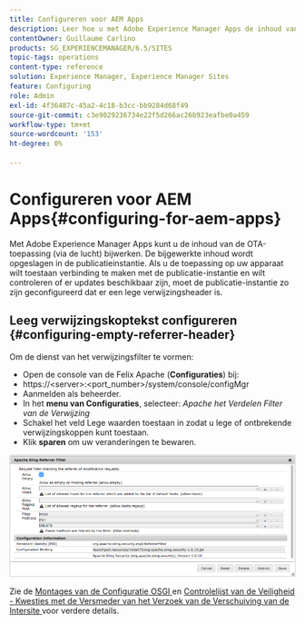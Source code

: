 ```yaml
---
title: Configureren voor AEM Apps
description: Leer hoe u met Adobe Experience Manager Apps de inhoud van uw OTA-toepassing (via de lucht) kunt bijwerken.
contentOwner: Guillaume Carlino
products: SG_EXPERIENCEMANAGER/6.5/SITES
topic-tags: operations
content-type: reference
solution: Experience Manager, Experience Manager Sites
feature: Configuring
role: Admin
exl-id: 4f36487c-45a2-4c18-b3cc-bb9284d68f49
source-git-commit: c3e9029236734e22f5d266ac26b923eafbe0a459
workflow-type: tm+mt
source-wordcount: '153'
ht-degree: 0%

---
```


# Configureren voor AEM Apps{#configuring-for-aem-apps}

Met Adobe Experience Manager Apps kunt u de inhoud van de OTA-toepassing (via de lucht) bijwerken. De bijgewerkte inhoud wordt opgeslagen in de publicatieinstantie. Als u de toepassing op uw apparaat wilt toestaan verbinding te maken met de publicatie-instantie en wilt controleren of er updates beschikbaar zijn, moet de publicatie-instantie zo zijn geconfigureerd dat er een lege verwijzingsheader is.

## Leeg verwijzingskoptekst configureren {#configuring-empty-referrer-header}

Om de dienst van het verwijzingsfilter te vormen:

* Open de console van de Felix Apache (**Configuraties**) bij:
* https://&lt;server>:&lt;port_number>/system/console/configMgr
* Aanmelden als beheerder.
* In het **menu van Configuraties**, selecteer: *Apache het Verdelen Filter van de Verwijzing*
* Schakel het veld Lege waarden toestaan in zodat u lege of ontbrekende verwijzingskoppen kunt toestaan.
* Klik **sparen** om uw veranderingen te bewaren.

![ chlimage_1-58 ](assets/chlimage_1-58a.png)

Zie de [ Montages van de Configuratie OSGI ](/help/sites-deploying/osgi-configuration-settings.md) en [ Controlelijst van de Veiligheid - Kwesties met de Versmeder van het Verzoek van de Verschuiving van de Intersite ](/help/sites-administering/security-checklist.md#protect-against-cross-site-request-forgery) voor verdere details.
